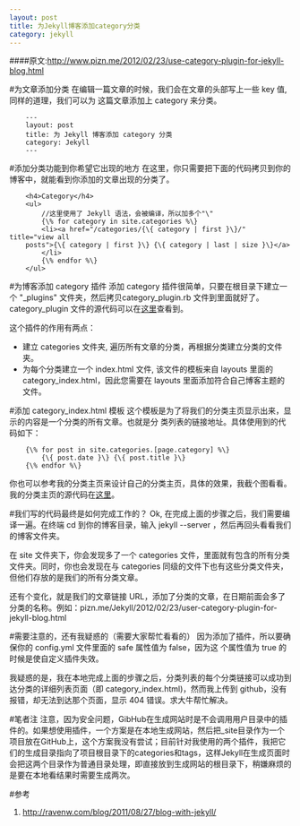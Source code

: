 ```yaml
---
layout: post
title: 为Jekyll博客添加category分类
category: jekyll
---
```


####原文:<http://www.pizn.me/2012/02/23/use-category-plugin-for-jekyll-blog.html>

#为文章添加分类
在编辑一篇文章的时候，我们会在文章的头部写上一些 key 值, 同样的道理，我们可以为 这篇文章添加上 category 来分类。

        ---
        layout: post
        title: 为 Jekyll 博客添加 category 分类
        category: Jekyll
        ---
        
#添加分类功能到你希望它出现的地方
在这里，你只需要把下面的代码拷贝到你的博客中，就能看到你添加的文章出现的分类了。

        <h4>Category</h4>
        <ul>
            //这里使用了 Jekyll 语法，会被编译，所以加多个"\"
            {\% for category in site.categories %\}
            <li><a href="/categories/{\{ category | first }\}/" title="view all
        posts">{\{ category | first }\} {\{ category | last | size }\}</a>
            </li>
            {\% endfor %\}
        </ul>
        
#为博客添加 category 插件
添加 category 插件很简单，只要在根目录下建立一个 "_plugins" 文件夹，然后拷贝category_plugin.rb 文件到里面就好了。
category_plugin 文件的源代码可以在[这里](https://gist.github.com/1899497)查看到。


这个插件的作用有两点：

* 建立 categories 文件夹, 遍历所有文章的分类，再根据分类建立分类的文件夹。
* 为每个分类建立一个 index.html 文件, 该文件的模板来自 layouts 里面的 category_index.html，因此您需要在 layouts 里面添加符合自己博客主题的文件。

#添加 category_index.html 模板
这个模板是为了将我们的分类主页显示出来，显示的内容是一个分类的所有文章。也就是分 类列表的链接地址。具体使用到的代码如下：

        {\% for post in site.categories.[page.category] %\}
            {\{ post.date }\} {\{ post.title }\}
        {\% endfor %\}

你也可以参考我的分类主页来设计自己的分类主页，具体的效果，我截个图看看。我的分类主页的源代码在[这里](https://gist.github.com/1899544)。

#我们写的代码最终是如何完成工作的？
Ok, 在完成上面的步骤之后，我们需要编译一遍。在终端 cd 到你的博客目录，输入 jekyll --server ，然后再回头看看我们的博客文件夹。

在 site 文件夹下，你会发现多了一个 categories 文件，里面就有包含的所有分类文件夹。同时，你也会发现在与 categories 同级的文件下也有这些分类文件夹，但他们存放的是我们的所有分类文章。

还有个变化，就是我们的文章链接 URL，添加了分类的文章，在日期前面会多了分类的名称。例如：pizn.me/Jekyll/2012/02/23/user-category-plugin-for-jekyll-blog.html

#需要注意的，还有我疑惑的（需要大家帮忙看看的）
因为添加了插件，所以要确保你的 config.yml 文件里面的 safe 属性值为 false，因为这 个属性值为 true 的时候是使自定义插件失效。

我疑惑的是，我在本地完成上面的步骤之后，分类列表的每个分类链接可以成功到达分类的详细列表页面（即 category_index.html)，然而我上传到 github，没有报错，却无法到达那个页面，显示 404 错误。求大牛帮忙解决。

#笔者注
注意，因为安全问题，GibHub在生成网站时是不会调用用户目录中的插件的。如果想使用插件，一个方案是在本地生成网站，然后把_site目录作为一个项目放在GitHub上，这个方案我没有尝试；目前针对我使用的两个插件，我把它们的生成目录指向了项目根目录下的categories和tags，这样Jekyll在生成页面时会把这两个目录作为普通目录处理，即直接放到生成网站的根目录下，稍嫌麻烦的是要在本地看结果时需要生成两次。

#参考
1. <http://ravenw.com/blog/2011/08/27/blog-with-jekyll/>